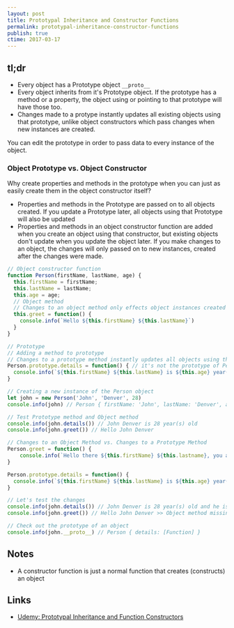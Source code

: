 ```yaml
---
layout: post
title: Prototypal Inheritance and Constructor Functions
permalink: prototypal-inheritance-constructor-functions
publish: true
ctime: 2017-03-17
---
```


tl;dr
---

- Every object has a Prototype object `__proto__`
- Every object inherits from it's Prototype object. If the prototype has a method or a property, the object using or  pointing to that prototype will have those too.
- Changes made to a protype instantly updates all existing objects using that prototype, unlike object constructors which pass changes when new instances are created.

You can edit the prototype in order to pass data to every instance of the object.

### Object Prototype vs. Object Constructor
Why create properties and methods in the prototype when you can just as easily create them in the object constructor itself?

- Properties and methods in the Prototype are passed on to all objects created. If you update a Prototype later, all objects using that Prototype will also be updated
- Properties and methods in an object constructor function are added when you create an object using that constructor, but existing objects don't update when you update the object later. If you make changes to an object, the changes will only passed on to new instances, created after the changes were made.

```javascript
// Object constructor function
function Person(firstName, lastName, age) {
  this.firstName = firstName;
  this.lastName = lastName;
  this.age = age;
  // Object method
  // Changes to an object method only effects object instances created AFTER the change
  this.greet = function() {
    console.info(`Hello ${this.firstName} ${this.lastName}`)
  }
}

// Prototype
// Adding a method to prototype
// Changes to a prototype method instantly updates all objects using that prototype
Person.prototype.details = function() { // it's not the prototype of Person, it's the prototype of any object created from Person
  console.info(`${this.firstName} ${this.lastName} is ${this.age} year(s) old`)
}

// Creating a new instance of the Person object
let john = new Person('John', 'Denver', 28)
console.info(john) // Person { firstName: 'John', lastName: 'Denver', age: 28, greet: [Function] }

// Test Prototype method and Object method
console.info(john.details()) // John Denver is 28 year(s) old
console.info(john.greet()) // Hello John Denver

// Changes to an Object Method vs. Changes to a Prototype Method
Person.greet = function() {
	console.info(`Hello there ${this.firstName} ${this.lastname}, you amazing fellow!`)
}

Person.prototype.details = function() {
  console.info(`${this.firstName} ${this.lastName} is ${this.age} year(s) old and he is amazing!`)
}

// Let's test the changes
console.info(john.details()) // John Denver is 28 year(s) old and he is amazing! >> Prototype method updated the existing object
console.info(john.greet()) // Hello John Denver >> Object method missing our updates

// Check out the prototype of an object
console.info(john.__proto__) // Person { details: [Function] }
```

Notes
---
- A constructor function is just a normal function that creates (constructs) an object

Links
---

- [Udemy: Prototypal Inheritance and Function Constructors](https://www.udemy.com/understand-nodejs/learn/v4/t/lecture/3494208)